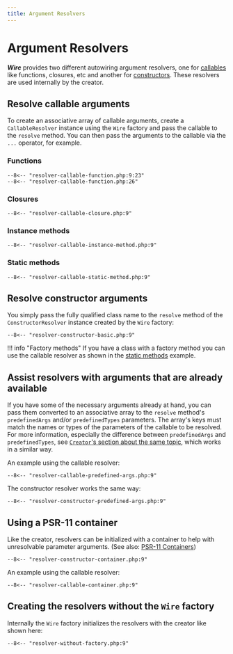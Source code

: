 ```yaml
---
title: Argument Resolvers
---
```

Argument Resolvers
==================

***Wire*** provides two different autowiring argument resolvers, one for
[callables](#resolve-callable-arguments) like functions, closures, etc and
another for [constructors](#resolve-constructor-arguments). These resolvers
are used internally by the creator.

Resolve callable arguments
--------------------------

To create an associative array of callable arguments, create
a `CallableResolver` instance using the `Wire` factory and pass the callable to
the `resolve` method. You can then pass the arguments to the
callable via the `...` operator, for example.

### Functions

```
--8<-- "resolver-callable-function.php:9:23"
--8<-- "resolver-callable-function.php:26"
```

### Closures

```
--8<-- "resolver-callable-closure.php:9"
```

### Instance methods

```
--8<-- "resolver-callable-instance-method.php:9"
```

### Static methods

```
--8<-- "resolver-callable-static-method.php:9"
```

Resolve constructor arguments
-----------------------------

You simply pass the fully qualified class name to the `resolve` method of the
`ConstructorResolver` instance created by the `Wire` factory:

```
--8<-- "resolver-constructor-basic.php:9"
```
!!! info "Factory methods"
    If you have a class with a factory method you can use the callable resolver as
    shown in the [static methods](#static-methods) example.

Assist resolvers with arguments that are already available
----------------------------------------------------------

If you have some of the necessary arguments already at hand, you can pass them
converted to an associative array to the `resolve` method's `predefinedArgs`
and/or `predefinedTypes` parameters. The array's keys must match the names or types of
the parameters of the callable to be resolved.  
For more information, especially the difference between
`predefinedArgs` and `predefinedTypes`, see [`Creator`'s section about the same
topic](/creator/#assist-the-creator-with-arguments-that-are-already-available),
which works in a similar way.

An example using the callable resolver:

```
--8<-- "resolver-callable-predefined-args.php:9"
```

The constructor resolver works the same way:

```
--8<-- "resolver-constructor-predefined-args.php:9"
```

Using a PSR-11 container
------------------------

Like the creator, resolvers can be initialized with a container to help with
unresolvable parameter arguments. (See also: [PSR-11
Containers](containers.md)) 

```
--8<-- "resolver-constructor-container.php:9"
```

An example using the callable resolver:

```
--8<-- "resolver-callable-container.php:9"
```


Creating the resolvers without the `Wire` factory
-------------------------------------------------

Internally the `Wire` factory initializes the resolvers with the creator like shown here:

```
--8<-- "resolver-without-factory.php:9"
```
